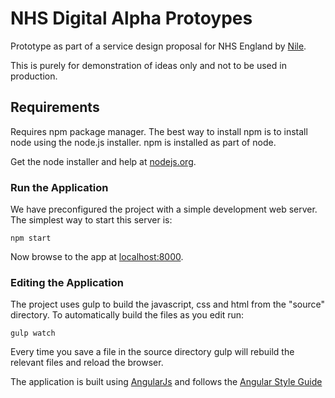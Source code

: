 # NHS Digital Alpha Protoypes

Prototype as part of a service design proposal for NHS England by [Nile](https://nilehq.com).

This is purely for demonstration of ideas only and not to be used in production.

## Requirements

Requires npm package manager. The best way to install npm is to install node using the node.js installer. npm is installed as part of node.

Get the node installer and help at [nodejs.org](https://nodejs.org).

### Run the Application

We have preconfigured the project with a simple development web server. The simplest way to start
this server is:

```
npm start
```

Now browse to the app at [localhost:8000](http://localhost:8000).

### Editing the Application

The project uses gulp to build the javascript, css and html from the "source" directory. To automatically build the files as you edit run:

```
gulp watch
```

Every time you save a file in the source directory gulp will rebuild the relevant files and reload the browser.

The application is built using [AngularJs](https://angularjs.org/) and follows the [Angular Style Guide](https://github.com/johnpapa/angular-styleguide/blob/master/a1/README.md)
